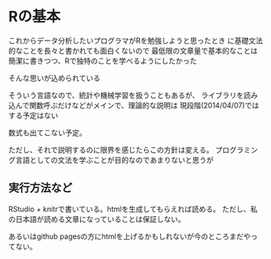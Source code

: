 # Rの基本
これからデータ分析したいプログラマがRを勉強しようと思ったとき
に基礎文法的なことを長々と書かれても面白くないので
最低限の文章量で基本的なことは簡潔に書きつつ、Rで独特のことを学べるようにしたかった

そんな思いが込められている

そういう言語なので、統計や機械学習を扱うこともあるが、
ライブラリを読み込んで関数呼ぶだけなどがメインで、理論的な説明は
現段階(2014/04/07)ではする予定はない

数式も出てこない予定。

ただし、それで説明するのに限界を感じたらこの方針は変える。
プログラミング言語としての文法を学ぶことが目的なのであまりないと思うが

## 実行方法など
RStudio + knitrで書いている。htmlを生成してもらえれば読める。
ただし、私の日本語が読める文章になっていることは保証しない。

あるいはgithub pagesの方にhtmlを上げるかもしれないが今のところまだやってない。